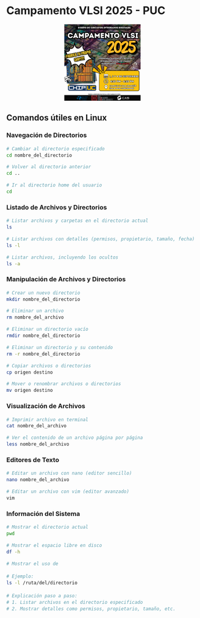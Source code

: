 
# Campamento VLSI 2025 - PUC


<!-- Esto es un comentario --> 
<!-- [Campamento VLSI 2025](CampVLSI_2025.png)--> 

<div align="center">
  <img src="CampVLSI_2025.png" alt="Campamento VLSI 2025" width="200"/>
</div>


## Comandos útiles en Linux

### Navegación de Directorios

```bash
# Cambiar al directorio especificado
cd nombre_del_directorio
```

```bash
# Volver al directorio anterior
cd ..
```

```bash
# Ir al directorio home del usuario
cd
```

### Listado de Archivos y Directorios

```bash
# Listar archivos y carpetas en el directorio actual
ls
```

```bash
# Listar archivos con detalles (permisos, propietario, tamaño, fecha)
ls -l
```

```bash
# Listar archivos, incluyendo los ocultos
ls -a
```

### Manipulación de Archivos y Directorios

```bash
# Crear un nuevo directorio
mkdir nombre_del_directorio
```

```bash
# Eliminar un archivo
rm nombre_del_archivo
```

```bash
# Eliminar un directorio vacío
rmdir nombre_del_directorio
```

```bash
# Eliminar un directorio y su contenido
rm -r nombre_del_directorio
```

```bash
# Copiar archivos o directorios
cp origen destino
```

```bash
# Mover o renombrar archivos o directorios
mv origen destino
```

### Visualización de Archivos

```bash
# Imprimir archivo en terminal
cat nombre_del_archivo
```

```bash
# Ver el contenido de un archivo página por página
less nombre_del_archivo
```


### Editores de Texto

```bash
# Editar un archivo con nano (editor sencillo)
nano nombre_del_archivo
```

```bash
# Editar un archivo con vim (editor avanzado)
vim
```

### Información del Sistema

```bash
# Mostrar el directorio actual
pwd
```

```bash
# Mostrar el espacio libre en disco
df -h
```

```bash
# Mostrar el uso de

# Ejemplo:
ls -l /ruta/del/directorio

# Explicación paso a paso:
# 1. Listar archivos en el directorio especificado
# 2. Mostrar detalles como permisos, propietario, tamaño, etc.
```